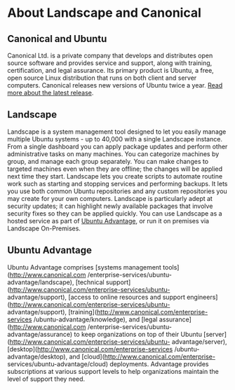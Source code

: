 


# About Landscape and Canonical



## Canonical and Ubuntu

Canonical Ltd. is a private company that develops and distributes open source
software and provides service and support, along with training, certification,
and legal assurance. Its primary product is Ubuntu, a free, open source Linux
distribution that runs on both client and server computers. Canonical releases
new versions of Ubuntu twice a year. [Read more about the latest
release](http://www.ubuntu.com/ubuntu/whats-new).

## Landscape

Landscape is a system management tool designed to let you easily manage
multiple Ubuntu systems - up to 40,000 with a single Landscape instance. From
a single dashboard you can apply package updates and perform other
administrative tasks on many machines. You can categorize machines by group,
and manage each group separately. You can make changes to targeted machines
even when they are offline; the changes will be applied next time they start.
Landscape lets you create scripts to automate routine work such as starting
and stopping services and performing backups. It lets you use both common
Ubuntu repositories and any custom repositories you may create for your own
computers. Landscape is particularly adept at security updates; it can
highlight newly available packages that involve security fixes so they can be
applied quickly. You can use Landscape as a hosted service as part of [Ubuntu
Advantage](http://shop.canonical.com/index.php?cPath=41), or run it on
premises via Landscape On-Premises.

## Ubuntu Advantage

Ubuntu Advantage comprises [systems management tools](http://www.canonical.com
/enterprise-services/ubuntu-advantage/landscape), [technical
support](http://www.canonical.com/enterprise-services/ubuntu-
advantage/support), [access to online resources and support
engineers](http://www.canonical.com/enterprise-services/ubuntu-
advantage/support), [training](http://www.canonical.com/enterprise-services
/ubuntu-advantage/knowledge), and [legal assurance](http://www.canonical.com
/enterprise-services/ubuntu-advantage/assurance) to keep organizations on top
of their Ubuntu [server](http://www.canonical.com/enterprise-services/ubuntu-
advantage/server), [desktop](http://www.canonical.com/enterprise-services
/ubuntu-advantage/desktop), and [cloud](http://www.canonical.com/enterprise-
services/ubuntu-advantage/cloud) deployments. Advantage provides subscriptions
at various support levels to help organizations maintain the level of support
they need.

  
